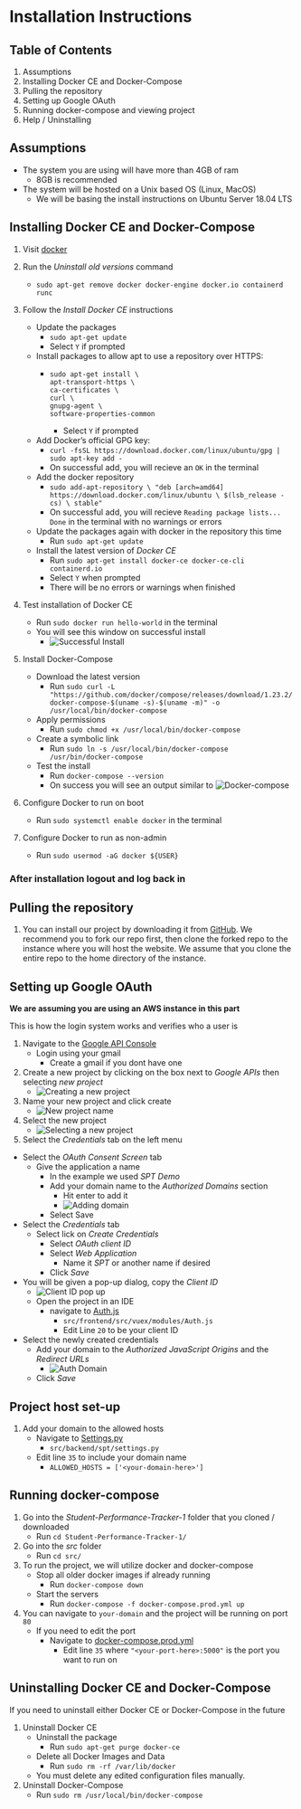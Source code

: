 # Installation Instructions

## Table of Contents

1. Assumptions
2. Installing Docker CE and Docker-Compose
3. Pulling the repository
4. Setting up Google OAuth
5. Running docker-compose and viewing project
6. Help / Uninstalling

## Assumptions

- The system you are using will have more than 4GB of ram
  - 8GB is recommended
- The system will be hosted on a Unix based OS (Linux, MacOS)
  - We will be basing the install instructions on Ubuntu Server 18.04 LTS

## Installing Docker CE and Docker-Compose

1. Visit [docker](https://docs.docker.com/install/linux/docker-ce/ubuntu/)
2. Run the _Uninstall old versions_ command
   - `sudo apt-get remove docker docker-engine docker.io containerd runc`
3. Follow the _Install Docker CE_ instructions

   - Update the packages
     - `sudo apt-get update`
     - Select `Y` if prompted
   - Install packages to allow apt to use a repository over HTTPS:
     - ```
       sudo apt-get install \
       apt-transport-https \
       ca-certificates \
       curl \
       gnupg-agent \
       software-properties-common
       ```
       - Select `Y` if prompted
   - Add Docker’s official GPG key:
     - `curl -fsSL https://download.docker.com/linux/ubuntu/gpg | sudo apt-key add -`
     - On successful add, you will recieve an `OK` in the terminal
   - Add the docker repository
     - `sudo add-apt-repository \ "deb [arch=amd64] https://download.docker.com/linux/ubuntu \ $(lsb_release -cs) \ stable"`
     - On successful add, you will recieve `Reading package lists... Done` in the terminal with no warnings or errors
   - Update the packages again with docker in the repository this time
     - Run `sudo apt-get update`
   - Install the latest version of _Docker CE_
     - Run `sudo apt-get install docker-ce docker-ce-cli containerd.io`
     - Select `Y` when prompted
     - There will be no errors or warnings when finished

4. Test installation of Docker CE
   - Run `sudo docker run hello-world` in the terminal
   - You will see this window on successful install
     - ![Successful Install](./artifacts/docker-hello.png)
5. Install Docker-Compose

   - Download the latest version
     - Run `sudo curl -L "https://github.com/docker/compose/releases/download/1.23.2/docker-compose-$(uname -s)-$(uname -m)" -o /usr/local/bin/docker-compose`
   - Apply permissions
     - Run `sudo chmod +x /usr/local/bin/docker-compose`
   - Create a symbolic link
     - Run `sudo ln -s /usr/local/bin/docker-compose /usr/bin/docker-compose`
   - Test the install
     - Run `docker-compose --version`
     - On success you will see an output similar to ![Docker-compose](./artifacts/docker-compose.png)

6. Configure Docker to run on boot
   - Run `sudo systemctl enable docker` in the terminal
7. Configure Docker to run as non-admin
   - Run `sudo usermod -aG docker ${USER}`

### After installation logout and log back in

## Pulling the repository

1.  You can install our project by downloading it from [GitHub](https://github.com/UVA-Capstone-Practicum-1819/Student-Performance-Tracker-1). We recommend you to fork our repo first, then clone the forked repo to the instance where you will host the website. We assume that you clone the entire repo to the home directory of the instance.

## Setting up Google OAuth

**We are assuming you are using an AWS instance in this part**

This is how the login system works and verifies who a user is

1. Navigate to the [Google API Console](https://console.developers.google.com/)
   - Login using your gmail
     - Create a gmail if you dont have one
2. Create a new project by clicking on the box next to _Google APIs_ then selecting _new project_
   - ![Creating a new project](./artifacts/oauth-new-project.png)
3. Name your new project and click create
   - ![New project name](./artifacts/oauth-new-project-name.png)
4. Select the new project
   - ![Selecting a new project](./artifacts/oauth-new-project-selecting.png)
5. Select the _Credentials_ tab on the left menu

- Select the _OAuth Consent Screen_ tab
  - Give the application a name
    - In the example we used _SPT Demo_
    - Add your domain name to the _Authorized Domains_ section
      - Hit enter to add it
      - ![Adding domain](./artifacts/oauth-auth-domain.png)
    - Select Save
- Select the _Credentials_ tab
  - Select lick on _Create Credentials_
    - Select _OAuth client ID_
    - Select _Web Application_
      - Name it _SPT_ or another name if desired
    - Click _Save_
- You will be given a pop-up dialog, copy the _Client ID_
  - ![Client ID pop up](./artifacts/oauth-client.png)
  - Open the project in an IDE
    - navigate to [Auth.js](../src/frontend/src/vuex/modules/Auth.js)
      - `src/frontend/src/vuex/modules/Auth.js`
      - Edit Line `20` to be your client ID
- Select the newly created credentials
  - Add your domain to the _Authorized JavaScript Origins_ and the _Redirect URLs_
    - ![Auth Domain](./artifacts/oauth-redirect.png)
  - Click _Save_

## Project host set-up

1. Add your domain to the allowed hosts
   - Navigate to [Settings.py](../src/backend/spt/settings.py)
     - `src/backend/spt/settings.py`
   - Edit line `35` to include your domain name
     - `ALLOWED_HOSTS = ['<your-domain-here>']`

## Running docker-compose

1.  Go into the _Student-Performance-Tracker-1_ folder that you cloned / downloaded
    - Run `cd Student-Performance-Tracker-1/`
2.  Go into the _src_ folder
    - Run `cd src/`
3.  To run the project, we will utilize docker and docker-compose
    - Stop all older docker images if already running
      - Run `docker-compose down`
    - Start the servers
      - Run `docker-compose -f docker-compose.prod.yml up`
4.  You can navigate to `your-domain` and the project will be running on port `80`
    - If you need to edit the port
      - Navigate to [docker-compose.prod.yml](../src/docker-compose.prod.yml)
        - Edit line `35` where `"<your-port-here>:5000"` is the port you want to run on

## Uninstalling Docker CE and Docker-Compose

If you need to uninstall either Docker CE or Docker-Compose in the future

1. Uninstall Docker CE
   - Uninstall the package
     - Run `sudo apt-get purge docker-ce`
   - Delete all Docker Images and Data
     - Run `sudo rm -rf /var/lib/docker`
   - You must delete any edited configuration files manually.
2. Uninstall Docker-Compose
   - Run `sudo rm /usr/local/bin/docker-compose`
